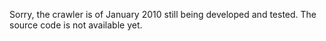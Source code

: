 Sorry, the crawler is of January 2010 still being developed and tested. The source code is not available yet.